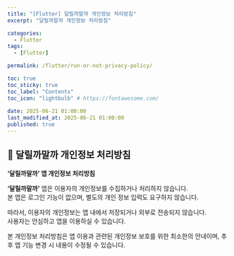 ```yaml
---
title: "[Flutter] 달릴까말까 개인정보 처리방침"  
excerpt: "달릴까말까 개인정보 처리방침"

categories:
  - Flutter
tags:
  - [Flutter]

permalink: /flutter/run-or-not-privacy-policy/

toc: true
toc_sticky: true
toc_label: "Contents"
toc_icon: "lightbulb" # https://fontawesome.com/
 
date: 2025-06-21 01:00:00
last_modified_at: 2025-06-21 01:00:00
published: true
---  
```


## 🐴 달릴까말까 개인정보 처리방침  

**‘달릴까말까’ 앱 개인정보 처리방침**  

**‘달릴까말까’** 앱은 이용자의 개인정보를 수집하거나 처리하지 않습니다.  
본 앱은 로그인 기능이 없으며, 별도의 개인 정보 입력도 요구하지 않습니다.  

따라서, 이용자의 개인정보는 앱 내에서 저장되거나 외부로 전송되지 않습니다.  
사용자는 안심하고 앱을 이용하실 수 있습니다.  

본 개인정보 처리방침은 앱 이용과 관련된 개인정보 보호를 위한 최소한의 안내이며, 추후 앱 기능 변경 시 내용이 수정될 수 있습니다.  